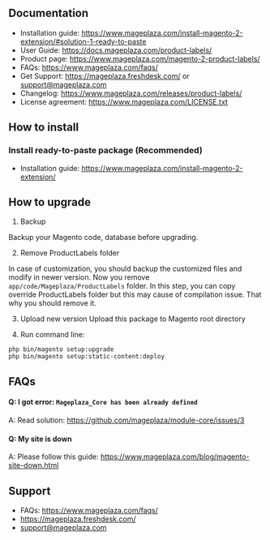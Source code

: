 ## Documentation

- Installation guide: https://www.mageplaza.com/install-magento-2-extension/#solution-1-ready-to-paste
- User Guide: https://docs.mageplaza.com/product-labels/
- Product page: https://www.mageplaza.com/magento-2-product-labels/
- FAQs: https://www.mageplaza.com/faqs/
- Get Support: https://mageplaza.freshdesk.com/ or support@mageplaza.com
- Changelog: https://www.mageplaza.com/releases/product-labels/
- License agreement: https://www.mageplaza.com/LICENSE.txt

## How to install

### Install ready-to-paste package (Recommended)

- Installation guide: https://www.mageplaza.com/install-magento-2-extension/

## How to upgrade

1. Backup

Backup your Magento code, database before upgrading.

2. Remove ProductLabels folder 

In case of customization, you should backup the customized files and modify in newer version. 
Now you remove `app/code/Mageplaza/ProductLabels` folder. In this step, you can copy override ProductLabels folder but this may cause of compilation issue. That why you should remove it.

3. Upload new version
Upload this package to Magento root directory

4. Run command line:

```
php bin/magento setup:upgrade
php bin/magento setup:static-content:deploy
```


## FAQs


#### Q: I got error: `Mageplaza_Core has been already defined`
A: Read solution: https://github.com/mageplaza/module-core/issues/3


#### Q: My site is down
A: Please follow this guide: https://www.mageplaza.com/blog/magento-site-down.html


## Support

- FAQs: https://www.mageplaza.com/faqs/
- https://mageplaza.freshdesk.com/
- support@mageplaza.com
